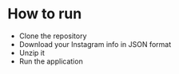 # How to run
- Clone the repository
- Download your Instagram info in JSON format
- Unzip it
- Run the application